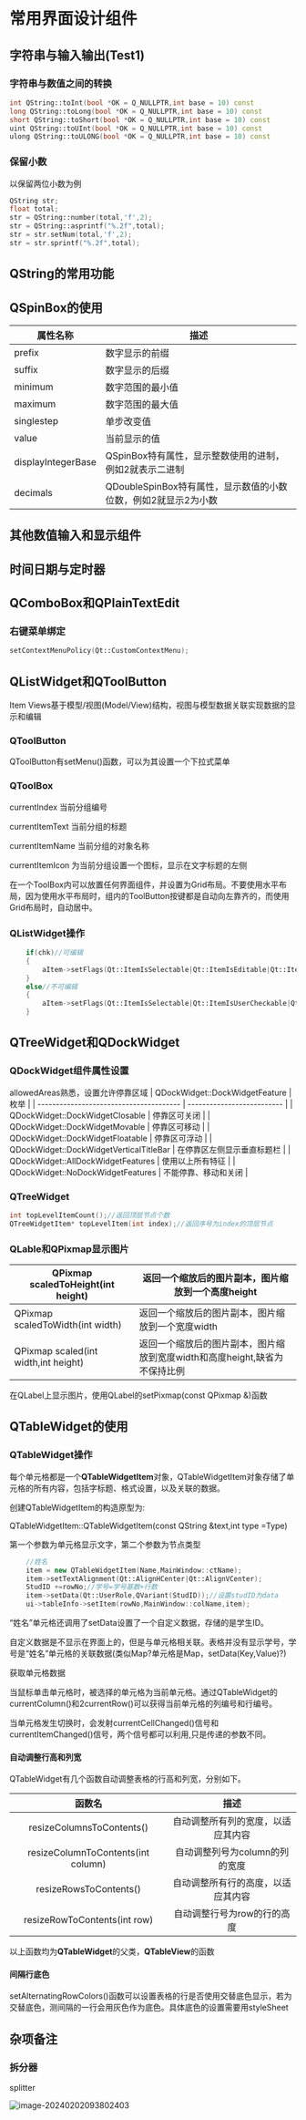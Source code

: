 # 常用界面设计组件

## 字符串与输入输出(Test1)

### 字符串与数值之间的转换

```C++
int QString::toInt(bool *OK = Q_NULLPTR,int base = 10) const
long QString::toLong(bool *OK = Q_NULLPTR,int base = 10) const
short QString::toShort(bool *OK = Q_NULLPTR,int base = 10) const
uint QString::toUInt(bool *OK = Q_NULLPTR,int base = 10) const
ulong QString::toULONG(bool *OK = Q_NULLPTR,int base = 10) const
```

### 保留小数

以保留两位小数为例

```C++
QString str;
float total;
str = QString::number(total,'f',2);
str = QString::asprintf("%.2f",total);
str = str.setNum(total,'f',2);
str = str.sprintf("%.2f",total);
```

## QString的常用功能

## QSpinBox的使用

| 属性名称           | 描述                                                           |
| ------------------ | -------------------------------------------------------------- |
| prefix             | 数字显示的前缀                                                 |
| suffix             | 数字显示的后缀                                                 |
| minimum            | 数字范围的最小值                                               |
| maximum            | 数字范围的最大值                                               |
| singlestep         | 单步改变值                                                     |
| value              | 当前显示的值                                                   |
| displayIntegerBase | QSpinBox特有属性，显示整数使用的进制，例如2就表示二进制        |
| decimals           | QDoubleSpinBox特有属性，显示数值的小数位数，例如2就显示2为小数 |

## 其他数值输入和显示组件

## 时间日期与定时器

## QComboBox和QPlainTextEdit

### 右键菜单绑定

```C++
setContextMenuPolicy(Qt::CustomContextMenu);

```

## QListWidget和QToolButton

Item Views基于模型/视图(Model/View)结构，视图与模型数据关联实现数据的显示和编辑

### QToolButton

QToolButton有setMenu()函数，可以为其设置一个下拉式菜单

### QToolBox

currentIndex 当前分组编号

currentItemText 当前分组的标题

currentItemName 当前分组的对象名称

currentItemIcon 为当前分组设置一个图标，显示在文字标题的左侧

在一个ToolBox内可以放置任何界面组件，并设置为Grid布局。不要使用水平布局，因为使用水平布局时，组内的ToolButton按键都是自动向左靠齐的，而使用Grid布局时，自动居中。

### QListWidget操作

```c++
    if(chk)//可编辑
    {
        aItem->setFlags(Qt::ItemIsSelectable|Qt::ItemIsEditable|Qt::ItemIsUserCheckable|Qt::ItemIsEnabled);
    }
    else//不可编辑
    {
        aItem->setFlags(Qt::ItemIsSelectable|Qt::ItemIsUserCheckable|Qt::ItemIsEnabled);
    }
```

## QTreeWidget和QDockWidget

### QDockWidget组件属性设置

allowedAreas熟悉，设置允许停靠区域
| QDockWidget::DockWidgetFeature          | 枚举                       |
| --------------------------------------- | -------------------------- |
| QDockWidget::DockWidgetClosable         | 停靠区可关闭               |
| QDockWidget::DockWidgetMovable          | 停靠区可移动               |
| QDockWidget::DockWidgetFloatable        | 停靠区可浮动               |
| QDockWidget::DockWidgetVerticalTitleBar | 在停靠区左侧显示垂直标题栏 |
| QDockWidget::AllDockWidgetFeatures      | 使用以上所有特征           |
| QDockWidget::NoDockWidgetFeatures       | 不能停靠、移动和关闭       |

### QTreeWidget

```c++
int topLevelItemCount();//返回顶层节点个数
QTreeWidgetItem* topLevelItem(int index);//返回序号为index的顶层节点
```

### QLable和QPixmap显示图片

| QPixmap scaledToHeight(int height)   | 返回一个缩放后的图片副本，图片缩放到一个高度height           |
| ------------------------------------ | ------------------------------------------------------------ |
| QPixmap scaledToWidth(int width)     | 返回一个缩放后的图片副本，图片缩放到一个宽度width            |
| QPixmap scaled(int width,int height) | 返回一个缩放后的图片副本，图片缩放到宽度width和高度height,缺省为不保持比例 |

在QLabel上显示图片，使用QLabel的setPixmap(const QPixmap &)函数

## QTableWidget的使用

### QTableWidget操作

每个单元格都是一个**QTableWidgetItem**对象，QTableWidgetItem对象存储了单元格的所有内容，包括字标题、格式设置，以及关联的数据。

创建QTableWidgetItem的构造原型为:

QTableWidgetItem::QTableWidgetItem(const QString &text,int type =Type)

第一个参数为单元格显示文字，第二个参数为节点类型

```C++
    //姓名
    item = new QTableWidgetItem(Name,MainWindow::ctName);
    item->setTextAlignment(Qt::AlignHCenter|Qt::AlignVCenter);
    StudID +=rowNo;//学号=学号基数+行数
    item->setData(Qt::UserRole,QVariant(StudID));//设置studID为data
    ui->tableInfo->setItem(rowNo,MainWindow::colName,item);
```

“姓名”单元格还调用了setData设置了一个自定义数据，存储的是学生ID。

自定义数据是不显示在界面上的，但是与单元格相关联。表格并没有显示学号，学号是“姓名”单元格的关联数据(类似Map?单元格是Map，setData(Key,Value)?)



获取单元格数据

当鼠标单击单元格时，被选择的单元格为当前单元格。通过QTableWidget的currentColumn()和2currentRow()可以获得当前单元格的列编号和行编号。

当单元格发生切换时，会发射currentCellChanged()信号和currentItemChanged()信号，两个信号都可以利用,只是传递的参数不同。

#### 自动调整行高和列宽

 QTableWidget有几个函数自动调整表格的行高和列宽，分别如下。

|               函数名               |                描述                |
| :--------------------------------: | :--------------------------------: |
|     resizeColumnsToContents()      | 自动调整所有列的宽度，以适应其内容 |
| resizeColumnToContents(int column) |   自动调整列号为column的列的宽度   |
|       resizeRowsToContents()       | 自动调整所有行的高度，以适应其内容 |
|    resizeRowToContents(int row)    |    自动调整行号为row的行的高度     |

以上函数均为**QTableWidget**的父类，**QTableView**的函数

#### 间隔行底色

setAlternatingRowColors()函数可以设置表格的行是否使用交替底色显示，若为交替底色，测间隔的一行会用灰色作为底色。具体底色的设置需要用styleSheet

## 杂项备注

### 拆分器

splitter

![image-20240202093802403](.picture/拆分器.png)